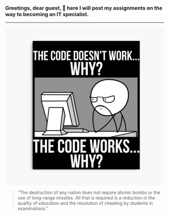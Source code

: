 ### Greetings, dear guest, 👋 here I will post my assignments on the way to becoming an IT specialist. 
____


<img src="why.jpg" align="center">

> "The destruction of any nation does not require atomic bombs or the use of long-range missiles. All that is required is a reduction in the quality of education and the resolution of cheating by students in examinations."

